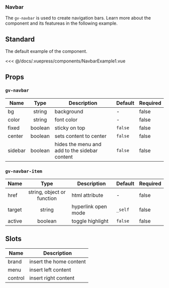 ### Navbar

The `gv-navbar` is used to create navigation bars. Learn more about the component and its featureas in the following example.

## Standard

The default example of the component.

<navbar-example-1 />

<<< @/docs/.vuepress/components/NavbarExample1.vue

## Props

### `gv-navbar`

| Name    |  Type   | Description                                   | Default | Required |
| ------- | :-----: | --------------------------------------------- | ------- | -------- |
| bg      | string  | background                                    | -       | false    |
| color   | string  | font color                                    | -       | false    |
| fixed   | boolean | sticky on top                                 | `false` | false    |
| center  | boolean | sets content to center                        | `false` | false    |
| sidebar | boolean | hides the menu and add to the sidebar content | `false` | false    |

### `gv-navbar-item`

| Name   |            Type            | Description         | Default | Required |
| ------ | :------------------------: | ------------------- | ------- | -------- |
| href   | string, object or function | html attribute      | -       | false    |
| target |           string           | hyperlink open mode | `_self` | false    |
| active |          boolean           | toggle highlight    | `false` | false    |

## Slots

| Name    | Description             |
| ------- | ----------------------- |
| brand   | insert the home content |
| menu    | insert left content     |
| control | insert right content    |
